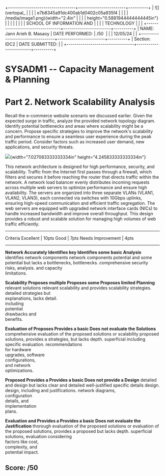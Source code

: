 +----------------------------------+------------------------+----------+
| ![](vertopal_                    |                        |          |
| e7b8345a91dc400ab1d0402c05a935f4 |                        |          |
| /media/image1.png){width="2.4in" |                        |          |
| height="0.5881944444444445in"}   |                        |          |
|                                  |                        |          |
| SCHOOL OF INFORMATION AND        |                        |          |
| TECHNOLOGY                       |                        |          |
+----------------------------------+------------------------+----------+
| NAME: Jann Arieh B. Masaoy       | DATE PERFORMED:        | /50      |
|                                  | 12/05/24               |          |
+----------------------------------+------------------------+----------+
| Section: IDC2                    | DATE SUBMITTED:        |          |
+----------------------------------+------------------------+----------+

# SYSADM1 -- Capacity Management & Planning

# Part 2. Network Scalability Analysis

Recall the e-commerce website scenario we discussed earlier. Given the
expected surge in traffic, analyze the provided network topology
diagram. Identify potential bottlenecks and areas where scalability
might be a concern. Propose specific strategies to improve the
network\'s scalability and performance to ensure a seamless user
experience during the peak traffic period. Consider factors such as
increased user demand, new applications, and security threats.

![](vertopal_e7b8345a91dc400ab1d0402c05a935f4/media/image2.png){width="7.027083333333334in"
height="4.245833333333334in"}

This network architecture is designed for high performance, security,
and scalability. Traffic from the Internet first passes through a
firewall, which filters and secures it before reaching the router that
directs traffic within the network. A network load balancer evenly
distributes incoming requests across multiple web servers to optimize
performance and ensure high availability. The servers are organized into
three separate VLANs (VLAN1, VLAN2, VLAN3), each connected via switches
with 10Gbps uplinks, ensuring high-speed communication and efficient
traffic segregation. The web servers are equipped with upgraded network
interface cards (NICs) to handle increased bandwidth and improve overall
throughput. This design provides a robust and scalable solution for
managing high volumes of web traffic efficiently.

  ------------------------------------------------------------------------------
  Criteria          Excellent \| 10pts Good \| 7pts        Needs Improvement \|
                                                           4pts
  ----------------- ------------------ ------------------- ---------------------
  **Network         Accurately         Identifies key      Identifies some basic
  Analysis**        identifies         network components  network components
                    potential          and some potential  but lacks a
                    bottlenecks,       bottlenecks.        comprehensive
                    security risks,                        analysis.
                    and capacity                           
                    limitations.                           

  **Scalability     Proposes multiple  Proposes some       Proposes limited
  Planning**        relevant solutions relevant            scalability
                    and provides       scalability         strategies.
                    detailed           strategies but      
                    explanations,      lacks detail.       
                    including                              
                    potential                              
                    drawbacks and                          
                    benefits.                              

  **Evaluation of   Proposes           Provides a basic    Does not evaluate the
  Solutions**       comprehensive      evaluation of the   proposed solutions or
                    scalability        proposed solutions, provides a
                    strategies,        but lacks depth.    superficial
                    including specific                     evaluation.
                    recommendations                        
                    for hardware                           
                    upgrades, software                     
                    configurations,                        
                    and network                            
                    optimizations.                         

  **Proposed        Provides a         Provides a basic    Does not provide a
  Design**          detailed and       design but lacks    clear and detailed
                    well-justified     specific details    design.
                    design, including  and justifications. 
                    network diagrams,                      
                    configuration                          
                    details, and                           
                    implementation                         
                    plans.                                 

  **Evaluation and  Provides a         Provides a basic    Does not evaluate the
  Justification**   thorough           evaluation of the   proposed solutions or
                    evaluation of the  proposed solutions, provides a
                    proposed           but lacks depth.    superficial
                    solutions,                             evaluation
                    considering                            
                    factors like cost,                     
                    complexity, and                        
                    potential impact.                      

  Score:                                                   /50
  ------------------------------------------------------------------------------
